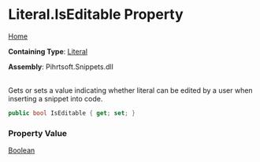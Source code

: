 # Literal\.IsEditable Property

[Home](../../../../README.md)

**Containing Type**: [Literal](../README.md)

**Assembly**: Pihrtsoft\.Snippets\.dll

\
Gets or sets a value indicating whether literal can be edited by a user when inserting a snippet into code\.

```csharp
public bool IsEditable { get; set; }
```

### Property Value

[Boolean](https://docs.microsoft.com/en-us/dotnet/api/system.boolean)


